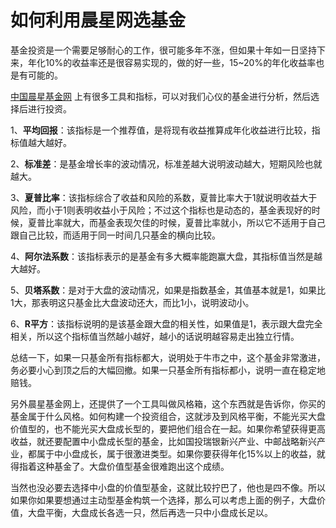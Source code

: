 # 如何利用晨星网选基金

基金投资是一个需要足够耐心的工作，很可能多年不涨，但如果十年如一日坚持下来，年化10%的收益率还是很容易实现的，做的好一些，15~20%的年化收益率也是有可能的。

[中国晨星基金网](http://cn.morningstar.com/main/default.aspx) 上有很多工具和指标，可以对我们心仪的基金进行分析，然后选择后进行投资。

1、**平均回报**：该指标是一个推荐值，是将现有收益推算成年化收益进行比较，指标值越大越好。

2、**标准差**：是基金增长率的波动情况，标准差越大说明波动越大，短期风险也就越大。

3、**夏普比率**：该指标综合了收益和风险的系数，夏普比率大于1就说明收益大于风险，而小于1则表明收益小于风险；不过这个指标也是动态的，基金表现好的时候，夏普比率就大，而基金表现欠佳的时候，夏普比率就小，所以它不适用于自己跟自己比较，而适用于同一时间几只基金的横向比较。

4、**阿尔法系数**：该指标表示的是基金有多大概率能跑赢大盘，其指标值当然是越大越好。

5、**贝塔系数**：是对于大盘的波动情况，如果是指数基金，其值基本就是1，如果比1大，那表明这只基金比大盘波动还大，而比1小，说明波动小。

6、**R平方**：该指标说明的是该基金跟大盘的相关性，如果值是1，表示跟大盘完全相关，所以这个指标值当然越小越好，越小的话说明越容易走出独立行情。

总结一下，如果一只基金所有指标都大，说明处于牛市之中，这个基金非常激进，务必要小心到顶之后的大幅回撤。如果一只基金所有指标都小，说明一直在稳定地赔钱。

另外晨星基金网上，还提供了一个工具叫做风格箱，这个东西就是告诉你，你买的基金属于什么风格。如何构建一个投资组合，这就涉及到风格平衡，不能光买大盘价值型的，也不能光买大盘成长型的，要把他们组合在一起。如果你希望获得更高收益，就还要配置中小盘成长型的基金，比如国投瑞银新兴产业、中邮战略新兴产业，都属于中小盘成长，属于很激进类型。如果你要获得年化15%以上的收益，就得指着这种基金了。大盘价值型基金很难跑出这个成绩。

当然也没必要去选择中小盘的价值型基金，这就比较拧巴了，他也是四不像。所以如果你如果要想通过主动型基金构筑一个选择，那么可以考虑上面的例子，大盘价值，大盘平衡，大盘成长各选一只，然后再选一只中小盘成长足以。
